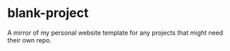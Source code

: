 # blank-project

A mirror of my personal website template for any projects that might need their own repo.